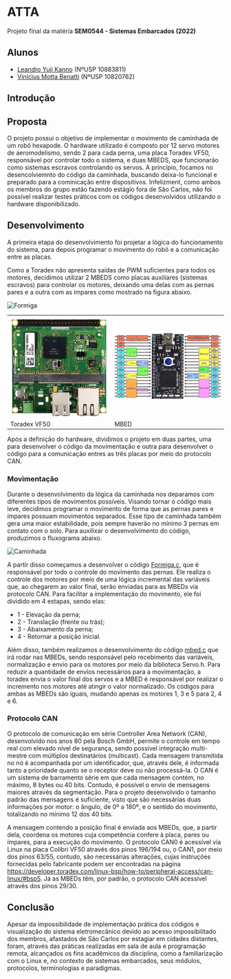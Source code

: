 # ATTA
Projeto final da matéria **SEM0544 - Sistemas Embarcados (2022)**

## Alunos
* [Leandro Yuji Kanno](https://github.com/L-Yuji) (NºUSP 10883811)
* [Vinícius Motta Benatti](https://github.com/benattiv) (NºUSP 10820762)

## Introdução

## Proposta
O projeto possui o objetivo de implementar o movimento de caminhada de um robô hexapode. O hardware utilizado é composto por 12 servo motores de aeromodelismo, sendo 2 para cada perna, uma placa Toradex VF50, responsável por controlar todo o sistema, e duas MBEDS, que funcionarão como sistemas escravos controlando os servos. A princípio, focamos no desencolviemnto do código da caminhada, buscando deixa-lo funcional e preparado para a cominicação entre dispositivos. Infelizment, como ambos os membros do grupo estão fazendo estágio fora de São Carlos, não foi possível realizar testes práticos com os códigos desenvolvidos utilizando o hardware disponibilizado.

## Desenvolvimento
A primeira etapa do desenvolvimento foi projetar a lógica do funcionamento do sistema, para depois programar o movimento do robô e a comunicação entre as placas. 

Como a Toradex não apresenta saídas de PWM suficientes para todos os motores, decidimos utilizar 2 MBEDS como placas auxiliares (sistemas escravos) para controlar os motores, deixando uma delas com as pernas pares e a outra com as ímpares como mostrado na figura abaixo.

![Formiga](https://user-images.githubusercontent.com/90531157/177629817-9f1fb4b1-df85-41d5-8581-431c12337dc5.jpg)

<table>
  <tr>
    <td><img src="Toradex.jpg" width=400></td>
    <td><img src="mbed.jpg" width=450></td>
  </tr>
    <tr>
    <td>Toradex VF50 </td>
     <td>MBED</td>
  </tr>
 </table>

Após a definição do hardware, dividimos o projeto em duas partes, uma para desenvolver o código da movimentação e outra para desenvolver o código para a comunicação entres as três placas por meio do protocolo CAN.

### Movimentação
Durante o desenvolvimento da lógica da caminhada nos deparamos com diferentes tipos de movimentos possíveis. Visando tornar o código mais leve, decidimos programar o movimento de forma que as pernas pares e ímpares possuam movimentos separados. Esse tipo de caminhada também gera uma maior estabilidade, pois sempre haverão no mínimo 3 pernas em contato com o solo. Para auxilixar o desenvolvimento do código, produzimos o fluxograma abaixo.

![Caminhada](https://user-images.githubusercontent.com/90531157/177643280-b7854ac2-6927-4a58-9bca-78a4a54f6e1e.jpg)

A partir disso começamos a desenvolver o código [Formiga.c](Formiga.c), que é responsável por todo o controle do movimento das pernas. Ele realiza o controle dos motores por meio de uma lógica incremental das variáveis que, ao chegarem ao valor final, serão enviadas para as MBEDs via protocolo CAN. Para facilitar a implementação do movimento, ele foi dividido em 4 estapas, sendo elas:
* 1 - Elevação da perna;
* 2 - Translação (frente ou trás);
* 3 - Abaixamento da perna;
* 4 - Retornar a posição inicial.

Além disso, também realizamos o desenvolvimento do código [mbed.c](mbed.c) que irá rodar nas MBEDs, sendo responsável pelo recebimento das variáveis, normalização e envio para os motores por meio da biblioteca Servo.h. Para reduzir a quantidade de envios necessários para a movimentação, a toradex envia o valor final dos servos e a MBED é responsável por realizar o incremento nos motores até atingir o valor normalizado. Os códigos para ambas as MBEDs são iguais, mudando apenas os motores 1, 3 e 5 para 2, 4 e 6.

### Protocolo CAN
O protocolo de comunicação em série Controller Area Network (CAN), desenvolvido nos anos 80 pela Bosch GmbH, permite o controle em tempo real com elevado nível de segurança, sendo possível integração multi-mestre com múltiplos destinatários (multicast). Cada mensagem transmitida no nó é acompanhada por um identificador, que, através dele, é informada tanto a prioridade quanto se o receptor deve ou não processá-la.
O CAN é um sistema de barramento série em que cada mensagem contém, no máximo, 8 bytes ou 40 bits. Contudo, é possível o envio de mensagens maiores através da segmentação. Para o projeto desenvolvido o tamanho padrão das mensagens é suficiente, visto que são necessárias duas informações por motor: o ângulo, de 0º a 180º, e o sentido do movimento, totalizando no mínimo 12 dos 40 bits.

A mensagem contendo a posição final é enviada aos MBEDs, que, a partir dela, coordena os motores cuja competência confere à placa, pares ou ímpares, para a execução do movimento. O protocolo CAN0 é acessível via Linux na placa Colibri VF50 através dos pinos 196/194 ou, o CAN1, por meio dos pinos 63/55, contudo, são necessárias alterações, cujas instruções fornecidas pelo fabricante podem ser encontradas na página https://developer.toradex.com/linux-bsp/how-to/peripheral-access/can-linux/#bsp5. Já as MBEDs têm, por padrão, o protocolo CAN acessível através dos pinos 29/30.

## Conclusão
Apesar da impossibilidade de implementação prática dos códigos e visualização do sistema eletromecânico devido ao acesso impossibilitado dos membros, afastados de São Carlos por estagiar em cidades distantes, foram, através das práticas realizadas em sala de aula e programação remota, alcançados os fins acadêmicos da disciplina, como a familiarização com o Linux e, no contexto de sistemas embarcados, seus módulos, protocolos, terminologias e paradigmas. 
